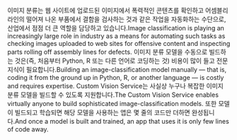 <span data-ttu-id="15505-101">이미지 분류는 웹 사이트에 업로드된 이미지에서 폭력적인 콘텐츠를 확인하고 어셈블리 라인의 떨어져 나온 부품에서 결함을 검사하는 것과 같은 작업을 자동화하는 수단으로, 산업에서 점점 더 큰 역할을 담당하고 있습니다.</span><span class="sxs-lookup"><span data-stu-id="15505-101">Image classification is playing an increasingly large role in industry as a means for automating such tasks as checking images uploaded to web sites for offensive content and inspecting parts rolling off assembly lines for defects.</span></span> <span data-ttu-id="15505-102">이미지 분류 모델을 수동으로 빌드하는 것은(즉, 처음부터 Python, R 또는 다른 언어로 코딩하는 것) 비용이 많이 들고 전문 지식이 필요합니다.</span><span class="sxs-lookup"><span data-stu-id="15505-102">Building an image-classification model manually — that is, coding it from the ground up in Python, R, or another language — is costly and requires expertise.</span></span> <span data-ttu-id="15505-103">Custom Vision Service는 사실상 누구나 복잡한 이미지 분류 모델을 빌드할 수 있도록 지원합니다.</span><span class="sxs-lookup"><span data-stu-id="15505-103">The Custom Vision Service enables virtually anyone to build sophisticated image-classification models.</span></span> <span data-ttu-id="15505-104">또한 모델이 빌드되고 학습되면 해당 모델을 사용하는 앱은 몇 줄의 코드만 더하면 완성됩니다.</span><span class="sxs-lookup"><span data-stu-id="15505-104">And once a model is built and trained, an app that uses it is only few lines of code away.</span></span>
